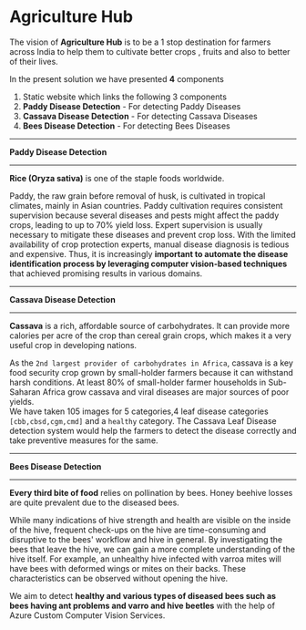 # Agriculture Hub                

The vision of **Agriculture Hub**  is to be a 1 stop destination for farmers across India to help them to cultivate better crops , fruits and also to better of their lives.    

In the present solution we have presented **4** components 

1. Static website which links the following 3 components   
2. **Paddy Disease Detection** -  For detecting Paddy Diseases   
3. **Cassava Disease Detection** -  For detecting Cassava Diseases   
4. **Bees Disease Detection** -  For detecting Bees Diseases        

<hr/>

**Paddy Disease Detection**

<hr/>

**Rice (Oryza sativa)** is one of the staple foods worldwide.    

Paddy, the raw grain before removal of husk, is cultivated in tropical climates, mainly in Asian countries. Paddy cultivation requires consistent supervision because several diseases and pests might affect the paddy crops, leading to up to 70% yield loss. Expert supervision is usually necessary to mitigate these diseases and prevent crop loss. With the limited availability of crop protection experts, manual disease diagnosis is tedious and expensive. Thus, it is increasingly **important to automate the disease identification process by leveraging computer vision-based techniques** that achieved promising results in various domains.              


<hr/>

**Cassava Disease Detection**

<hr/>

**Cassava** is a rich, affordable source of carbohydrates. It can provide more calories per acre of the
crop than cereal grain crops, which makes it a very useful crop in developing nations.             

As the `2nd largest provider of carbohydrates in Africa`, cassava is a key food security crop grown
by small-holder farmers because it can withstand harsh conditions. At least 80% of small-holder
farmer households in Sub-Saharan Africa grow cassava and viral diseases are major sources of poor
yields.             
We have taken 105 images for 5 categories,4 leaf disease categories   
`[cbb,cbsd,cgm,cmd]` and a
`healthy` category. The Cassava Leaf Disease detection system would help the farmers to detect the
disease correctly and take preventive measures for the same.       

<hr/>

**Bees Disease Detection**

<hr/>        

**Every third bite of food** relies on pollination by bees. Honey beehive losses are quite prevalent due to the diseased bees.         

While many indications of hive strength and health are visible on the inside of the hive, frequent check-ups on the hive are time-consuming and disruptive to the bees' workflow and hive in general. By investigating the bees that leave the hive, we can gain a more complete understanding of the hive itself. For example, an unhealthy hive infected with varroa mites will have bees with deformed wings or mites on their backs. These characteristics can be observed without opening the hive.

We aim to detect **healthy and various types of diseased bees such as bees having ant problems and varro and hive beetles** with the help of Azure Custom Computer Vision Services.


